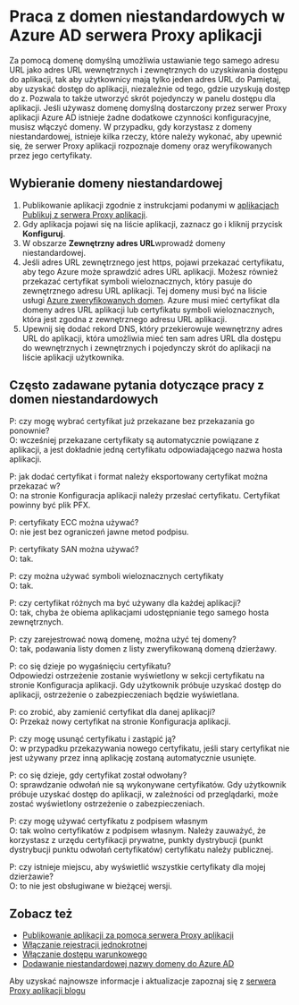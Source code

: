 <properties
    pageTitle="Praca z domen niestandardowych w serwera Proxy aplikacji Azure AD | Microsoft Azure"
    description="Obejmuje jak działają z domen niestandardowych w Azure AD serwera Proxy aplikacji."
    services="active-directory"
    documentationCenter=""
    authors="kgremban"
    manager="femila"
    editor=""/>

<tags
    ms.service="active-directory"
    ms.workload="identity"
    ms.tgt_pltfrm="na"
    ms.devlang="na"
    ms.topic="article"
    ms.date="06/22/2016"
    ms.author="kgremban"/>

# <a name="working-with-custom-domains-in-azure-ad-application-proxy"></a>Praca z domen niestandardowych w Azure AD serwera Proxy aplikacji

Za pomocą domenę domyślną umożliwia ustawianie tego samego adresu URL jako adres URL wewnętrznych i zewnętrznych do uzyskiwania dostępu do aplikacji, tak aby użytkownicy mają tylko jeden adres URL do Pamiętaj, aby uzyskać dostęp do aplikacji, niezależnie od tego, gdzie uzyskują dostęp do z. Pozwala to także utworzyć skrót pojedynczy w panelu dostępu dla aplikacji. Jeśli używasz domenę domyślną dostarczony przez serwer Proxy aplikacji Azure AD istnieje żadne dodatkowe czynności konfiguracyjne, musisz włączyć domeny. W przypadku, gdy korzystasz z domeny niestandardowej, istnieje kilka rzeczy, które należy wykonać, aby upewnić się, że serwer Proxy aplikacji rozpoznaje domeny oraz weryfikowanych przez jego certyfikaty.

## <a name="selecting-your-custom-domain"></a>Wybieranie domeny niestandardowej

1. Publikowanie aplikacji zgodnie z instrukcjami podanymi w [aplikacjach Publikuj z serwera Proxy aplikacji](active-directory-application-proxy-publish.md).
2. Gdy aplikacja pojawi się na liście aplikacji, zaznacz go i kliknij przycisk **Konfiguruj**.
3. W obszarze **Zewnętrzny adres URL**wprowadź domeny niestandardowej.
4. Jeśli adres URL zewnętrznego jest https, pojawi przekazać certyfikatu, aby tego Azure może sprawdzić adres URL aplikacji. Możesz również przekazać certyfikat symboli wieloznacznych, który pasuje do zewnętrznego adresu URL aplikacji. Tej domeny musi być na liście usługi [Azure zweryfikowanych domen](https://msdn.microsoft.com/library/azure/jj151788.aspx). Azure musi mieć certyfikat dla domeny adres URL aplikacji lub certyfikatu symboli wieloznacznych, która jest zgodna z zewnętrznego adresu URL aplikacji.
5. Upewnij się dodać rekord DNS, który przekierowuje wewnętrzny adres URL do aplikacji, która umożliwia mieć ten sam adres URL dla dostępu do wewnętrznych i zewnętrznych i pojedynczy skrót do aplikacji na liście aplikacji użytkownika.

## <a name="frequently-asked-questions-about-working-with-custom-domains"></a>Często zadawane pytania dotyczące pracy z domen niestandardowych

P: czy mogę wybrać certyfikat już przekazane bez przekazania go ponownie?  
O: wcześniej przekazane certyfikaty są automatycznie powiązane z aplikacji, a jest dokładnie jedną certyfikatu odpowiadającego nazwa hosta aplikacji.  

P: jak dodać certyfikat i format należy eksportowany certyfikat można przekazać w?  
O: na stronie Konfiguracja aplikacji należy przesłać certyfikatu. Certyfikat powinny być plik PFX.  

P: certyfikaty ECC można używać?  
O: nie jest bez ograniczeń jawne metod podpisu.  

P: certyfikaty SAN można używać?  
O: tak.  

P: czy można używać symboli wieloznacznych certyfikaty  
O: tak.  

P: czy certyfikat różnych ma być używany dla każdej aplikacji?  
O: tak, chyba że obiema aplikacjami udostępnianie tego samego hosta zewnętrznych.  

P: czy zarejestrować nową domenę, można użyć tej domeny?  
O: tak, podawania listy domen z listy zweryfikowaną domeną dzierżawy.  

P: co się dzieje po wygaśnięciu certyfikatu?  
Odpowiedzi ostrzeżenie zostanie wyświetlony w sekcji certyfikatu na stronie Konfiguracja aplikacji. Gdy użytkownik próbuje uzyskać dostęp do aplikacji, ostrzeżenie o zabezpieczeniach będzie wyświetlana.  

P: co zrobić, aby zamienić certyfikat dla danej aplikacji?  
O: Przekaż nowy certyfikat na stronie Konfiguracja aplikacji.  

P: czy mogę usunąć certyfikatu i zastąpić ją?  
O: w przypadku przekazywania nowego certyfikatu, jeśli stary certyfikat nie jest używany przez inną aplikację zostaną automatycznie usunięte.  

P: co się dzieje, gdy certyfikat został odwołany?  
O: sprawdzanie odwołań nie są wykonywane certyfikatów. Gdy użytkownik próbuje uzyskać dostęp do aplikacji, w zależności od przeglądarki, może zostać wyświetlony ostrzeżenie o zabezpieczeniach.  

P: czy mogę używać certyfikatu z podpisem własnym  
O: tak wolno certyfikatów z podpisem własnym. Należy zauważyć, że korzystasz z urzędu certyfikacji prywatne, punkty dystrybucji (punkt dystrybucji punktu odwołań certyfikatów) certyfikatu należy publicznej.  

P: czy istnieje miejscu, aby wyświetlić wszystkie certyfikaty dla mojej dzierżawie?  
O: to nie jest obsługiwane w bieżącej wersji.  


## <a name="see-also"></a>Zobacz też

- [Publikowanie aplikacji za pomocą serwera Proxy aplikacji](active-directory-application-proxy-publish.md)
- [Włączanie rejestracji jednokrotnej](active-directory-application-proxy-sso-using-kcd.md)
- [Włączanie dostępu warunkowego](active-directory-application-proxy-conditional-access.md)
- [Dodawanie niestandardowej nazwy domeny do Azure AD](active-directory-add-domain.md)

Aby uzyskać najnowsze informacje i aktualizacje zapoznaj się z [serwera Proxy aplikacji blogu](http://blogs.technet.com/b/applicationproxyblog/)
